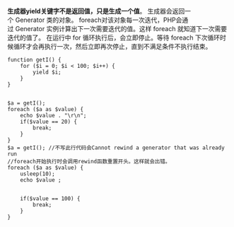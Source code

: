 

**生成器yield关键字不是返回值，只是生成一个值**。 生成器会返回一个 Generator 类的对象。 foreach对该对象每一次迭代，PHP会通过 Generator 实例计算出下一次需要迭代的值。这样 foreach 就知道下一次需要迭代的值了。
在运行中 for 循环执行后，会立即停止。等待 foreach 下次循环时候循环才会再执行一次，然后立即再次停止，直到不满足条件不执行结束。


```
function getI() {
    for ($i = 0; $i < 100; $i++) {
        yield $i;
    }
}


$a = getI();
foreach ($a as $value) {
    echo $value . "\r\n";
    if($value == 20) {
        break;
    }
}
$a = getI(); //不写此行代码会Cannot rewind a generator that was already run
//foreach开始执行时会调用rewind函数重置开头。这样就会出错。
foreach ($a as $value) {
    usleep(10);
    echo $value ;


    if($value == 100) {
        break;
    }
}
```


